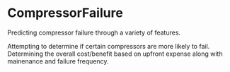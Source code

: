 # CompressorFailure
Predicting compressor failure through a variety of features.

Attempting to determine if certain compressors are more likely to fail. Determining
the overall cost/benefit based on upfront expense along with mainenance and
failure frequency.
